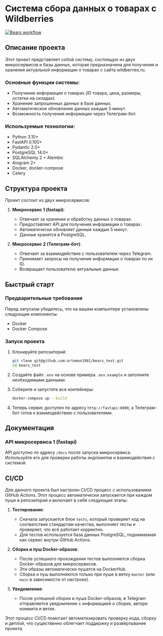 # Система сбора данных о товарах с Wildberries

[![Bears workflow](https://github.com/artemon1981/bears_test/actions/workflows/main.yml/badge.svg)](https://github.com/artemon1981/bears_test/actions/workflows/main.yml)

## Описание проекта

Этот проект представляет собой систему, состоящую из двух микросервисов и базы данных, которая предназначена для получения и хранения актуальной информации о товарах с сайта wildberries.ru.

### Основные функции системы:
- Получение информации о товарах (ID товара, цена, размеры, остатки на складах).
- Хранение запрошенных данных в базе данных.
- Автоматическое обновление данных каждые 5 минут.
- Возможность получения информации через Телеграм-бот.

### Используемые технологии:
- Python 3.10+
- FastAPI 0.100+
- Pydantic 2.0+
- PostgreSQL 14.0+
- SQLAlchemy 2 + Alembic
- Aiogram 2+
- Docker, docker-compose
- Celery

## Структура проекта

Проект состоит из двух микросервисов:

1. **Микросервис 1 (fastapi)**: 
    - Отвечает за хранение и обработку данных о товарах.
    - Предоставляет API для получения информации о товарах.
    - Автоматически обновляет данные каждые 5 минут.
    - Данные хранятся в PostgreSQL.

2. **Микросервис 2 (Телеграм-бот)**: 
    - Отвечает за взаимодействие с пользователем через Telegram.
    - Принимает запросы на получение информации о товарах по их ID.
    - Возвращает пользователю актуальные данные.

## Быстрый старт

### Предварительные требования

Перед запуском убедитесь, что на вашем компьютере установлены следующие компоненты:

- Docker
- Docker Compose

### Запуск проекта

1. Клонируйте репозиторий:

    ```bash
    git clone git@github.com:artemon1981/bears_test.git
    cd bears_test
    ```

2. Создайте файл `.env` на основе примера `.env.example` и заполните необходимыми данными.

3. Соберите и запустите все контейнеры:

    ```bash
    docker-compose up --build
    ```

4. Теперь сервис доступен по адресу `http://fastapi:8000`, а Телеграм-бот готов к взаимодействию с пользователями.

## Документация

### API микросервиса 1 (fastapi)

API доступно по адресу `/docs` после запуска микросервиса. Используйте его для проверки работы эндпоинтов и взаимодействия с системой.



## CI/CD

Для данного проекта был настроен CI/CD процесс с использованием GitHub Actions. Этот процесс автоматически запускается при каждом пуше в репозиторий и включает в себя следующие этапы:

1. **Тестирование**: 
    - Сначала запускается блок `tests`, который проверяет код на соответствие стандартам качества, выполняет тесты и проверяет, что всё работает корректно.
    - Для тестов используется база данных PostgreSQL, поднимаемая как сервис внутри GitHub Actions.

2. **Сборка и пуш Docker-образов**:
    - После успешного прохождения тестов выполняется сборка Docker-образов для микросервисов.
    - Эти образы автоматически пушатся на DockerHub.
    - Сборка и пуш выполняются только при пуше в ветку `master` (или `main` в зависимости от настроек).

3. **Уведомление**:
    - После успешной сборки и пуша Docker-образов, в Telegram отправляется уведомление с информацией о сборке, авторе коммита и ветке.

Этот процесс CI/CD помогает автоматизировать проверку кода, сборку и деплой, что существенно облегчает поддержку и развёртывание проекта.

